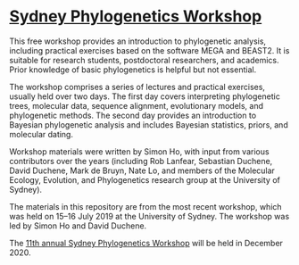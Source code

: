# [Sydney Phylogenetics Workshop](https://meep.sydney.edu.au/workshops/)

This free workshop provides an introduction to phylogenetic analysis, including practical exercises based on the software MEGA and BEAST2. It is suitable for research students, postdoctoral researchers, and academics. Prior knowledge of basic phylogenetics is helpful but not essential. 

The workshop comprises a series of lectures and practical exercises, usually held over two days. The first day covers interpreting phylogenetic trees, molecular data, sequence alignment, evolutionary models, and phylogenetic methods. The second day provides an introduction to Bayesian phylogenetic analysis and includes Bayesian statistics, priors, and molecular dating.

Workshop materials were written by Simon Ho, with input from various contributors over the years (including Rob Lanfear, Sebastian Duchene, David Duchene, Mark de Bruyn, Nate Lo, and members of the Molecular Ecology, Evolution, and Phylogenetics research group at the University of Sydney).

The materials in this repository are from the most recent workshop, which was held on 15–16 July 2019 at the University of Sydney. The workshop was led by Simon Ho and David Duchene. 

The [11th annual Sydney Phylogenetics Workshop](https://meep.sydney.edu.au/workshops/) will be held in December 2020. 
